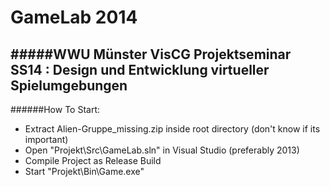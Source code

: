 GameLab 2014
==============
#####WWU Münster VisCG Projektseminar SS14 : Design und Entwicklung virtueller Spielumgebungen
--------------

######How To Start:

* Extract Alien-Gruppe_missing.zip inside root directory (don't know if its important)
* Open "Projekt\Src\GameLab.sln" in Visual Studio (preferably 2013)
* Compile Project as Release Build
* Start "Projekt\Bin\Game.exe"
